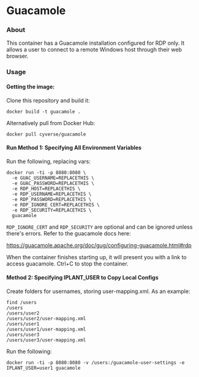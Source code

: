 # Guacamole

### About

This container has a Guacamole installation configured for RDP only. It allows a user to connect to a remote Windows host through their web browser.

### Usage

#### Getting the image:

Clone this repository and build it:

```
docker build -t guacamole .
```

Alternatively pull from Docker Hub:

```
docker pull cyverse/guacamole
```

#### Run Method 1: Specifying All Environment Variables

Run the following, replacing vars:

```
docker run -ti -p 8080:8080 \
  -e GUAC_USERNAME=REPLACETHIS \
  -e GUAC_PASSWORD=REPLACETHIS \
  -e RDP_HOST=REPLACETHIS \
  -e RDP_USERNAME=REPLACETHIS \
  -e RDP_PASSWORD=REPLACETHIS \
  -e RDP_IGNORE_CERT=REPLACETHIS \
  -e RDP_SECURITY=REPLACETHIS \
  guacamole
```


`RDP_IGNORE_CERT` and `RDP_SECURITY` are optional and can be ignored unless there's errors.  Refer to the guacamole docs here:

https://guacamole.apache.org/doc/gug/configuring-guacamole.html#rdp

When the container finishes starting up, it will present you with a link to access guacamole.  Ctrl+C to stop the container.

#### Method 2: Specifying IPLANT_USER to Copy Local Configs

Create folders for usernames, storing user-mapping.xml.  As an example:

```
find /users
/users
/users/user2
/users/user2/user-mapping.xml
/users/user1
/users/user1/user-mapping.xml
/users/user3
/users/user3/user-mapping.xml
```

Run the following:

```
docker run -ti -p 8080:8080 -v /users:/guacamole-user-settings -e IPLANT_USER=user1 guacamole

```
